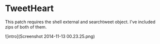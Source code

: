 TweetHeart
==========

This patch requires the shell external and searchtweet object. I've included zips of both of them.

![intro](Screenshot 2014-11-13 00.23.25.png)
